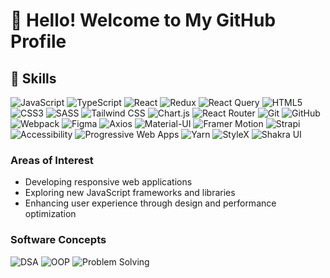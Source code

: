 # 👋 Hello! Welcome to My GitHub Profile

## 🚀 Skills
![JavaScript](https://img.shields.io/badge/-JavaScript-F7DF1E?style=for-the-badge&logo=javascript&logoColor=black) 
![TypeScript](https://img.shields.io/badge/-TypeScript-3178C6?style=for-the-badge&logo=typescript&logoColor=white) 
![React](https://img.shields.io/badge/-React-61DAFB?style=for-the-badge&logo=react&logoColor=black) 
![Redux](https://img.shields.io/badge/-Redux-764ABC?style=for-the-badge&logo=redux&logoColor=white) 
![React Query](https://img.shields.io/badge/-React%20Query-FF4154?style=for-the-badge&logo=reactquery&logoColor=white) 
![HTML5](https://img.shields.io/badge/-HTML5-E34F26?style=for-the-badge&logo=html5&logoColor=white) 
![CSS3](https://img.shields.io/badge/-CSS3-1572B6?style=for-the-badge&logo=css3&logoColor=white) 
![SASS](https://img.shields.io/badge/-SASS-CC6699?style=for-the-badge&logo=sass&logoColor=white) 
![Tailwind CSS](https://img.shields.io/badge/-Tailwind%20CSS-06B6D4?style=for-the-badge&logo=tailwindcss&logoColor=white) 
![Chart.js](https://img.shields.io/badge/-Chart.js-FCA121?style=for-the-badge&logo=chartdotjs&logoColor=white)
![React Router](https://img.shields.io/badge/-React%20Router-CA4245?style=for-the-badge&logo=reactrouter&logoColor=white)
![Git](https://img.shields.io/badge/-Git-F05032?style=for-the-badge&logo=git&logoColor=white)
![GitHub](https://img.shields.io/badge/-GitHub-181717?style=for-the-badge&logo=github&logoColor=white)
![Webpack](https://img.shields.io/badge/-Webpack-8DD6F9?style=for-the-badge&logo=webpack&logoColor=black)
![Figma](https://img.shields.io/badge/-Figma-F24E1E?style=for-the-badge&logo=figma&logoColor=white)
![Axios](https://img.shields.io/badge/-Axios-5A29E4?style=for-the-badge&logo=axios&logoColor=white)
![Material-UI](https://img.shields.io/badge/-MUI-007FFF?style=for-the-badge&logo=mui&logoColor=white)
![Framer Motion](https://img.shields.io/badge/-Framer%20Motion-0055FF?style=for-the-badge&logo=framer&logoColor=white)
![Strapi](https://img.shields.io/badge/-Strapi-2E7C30?style=for-the-badge&logo=strapi&logoColor=white)
![Accessibility](https://img.shields.io/badge/-Accessibility%20(a11y)-A4C639?style=for-the-badge&logo=accessible-icon&logoColor=white)
![Progressive Web Apps](https://img.shields.io/badge/-PWA-4285F4?style=for-the-badge&logo=google-chrome&logoColor=white)
![Yarn](https://img.shields.io/badge/-Yarn-2C8EBB?style=for-the-badge&logo=yarn&logoColor=white)
![StyleX](https://img.shields.io/badge/-StyleX-3C3C3D?style=for-the-badge&logo=react&logoColor=white)
![Shakra UI](https://img.shields.io/badge/-Shakra%20UI-4A4A4A?style=for-the-badge&logo=react&logoColor=white)



### Areas of Interest
- Developing responsive web applications
- Exploring new JavaScript frameworks and libraries
- Enhancing user experience through design and performance optimization

### Software Concepts
![DSA](https://img.shields.io/badge/-Data%20Structures%20&%20Algorithms-4F8BF9?style=flat-square) 
![OOP](https://img.shields.io/badge/-Object--Oriented%20Programming-FF5733?style=flat-square) 
![Problem Solving](https://img.shields.io/badge/-Problem%20Solving-FFC300?style=flat-square) 
